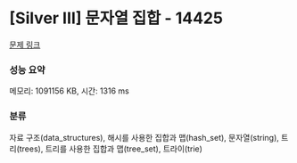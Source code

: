# [Silver III] 문자열 집합 - 14425 

[문제 링크](https://www.acmicpc.net/problem/14425) 

### 성능 요약

메모리: 1091156 KB, 시간: 1316 ms

### 분류

자료 구조(data_structures), 해시를 사용한 집합과 맵(hash_set), 문자열(string), 트리(trees), 트리를 사용한 집합과 맵(tree_set), 트라이(trie)

